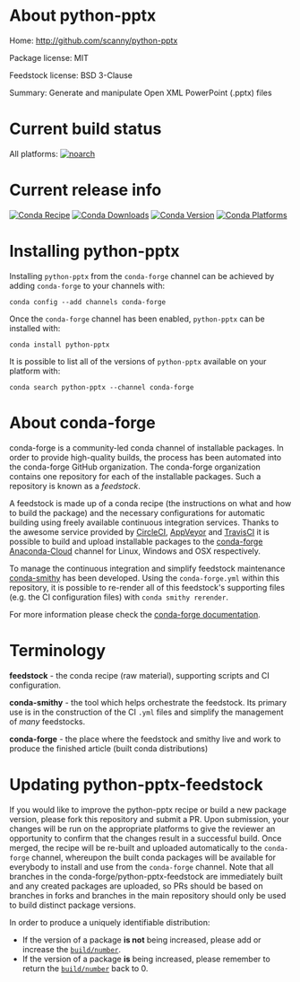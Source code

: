 About python-pptx
=================

Home: http://github.com/scanny/python-pptx

Package license: MIT

Feedstock license: BSD 3-Clause

Summary: Generate and manipulate Open XML PowerPoint (.pptx) files



Current build status
====================

All platforms:
[![noarch](https://img.shields.io/circleci/project/github/conda-forge/python-pptx-feedstock/master.svg?label=noarch)](https://circleci.com/gh/conda-forge/python-pptx-feedstock)

Current release info
====================
[![Conda Recipe](https://img.shields.io/badge/recipe-python--pptx-green.svg)](https://anaconda.org/conda-forge/python-pptx)
[![Conda Downloads](https://img.shields.io/conda/dn/conda-forge/python-pptx.svg)](https://anaconda.org/conda-forge/python-pptx)
[![Conda Version](https://img.shields.io/conda/vn/conda-forge/python-pptx.svg)](https://anaconda.org/conda-forge/python-pptx)
[![Conda Platforms](https://img.shields.io/conda/pn/conda-forge/python-pptx.svg)](https://anaconda.org/conda-forge/python-pptx)

Installing python-pptx
======================

Installing `python-pptx` from the `conda-forge` channel can be achieved by adding `conda-forge` to your channels with:

```
conda config --add channels conda-forge
```

Once the `conda-forge` channel has been enabled, `python-pptx` can be installed with:

```
conda install python-pptx
```

It is possible to list all of the versions of `python-pptx` available on your platform with:

```
conda search python-pptx --channel conda-forge
```


About conda-forge
=================

conda-forge is a community-led conda channel of installable packages.
In order to provide high-quality builds, the process has been automated into the
conda-forge GitHub organization. The conda-forge organization contains one repository
for each of the installable packages. Such a repository is known as a *feedstock*.

A feedstock is made up of a conda recipe (the instructions on what and how to build
the package) and the necessary configurations for automatic building using freely
available continuous integration services. Thanks to the awesome service provided by
[CircleCI](https://circleci.com/), [AppVeyor](http://www.appveyor.com/)
and [TravisCI](https://travis-ci.org/) it is possible to build and upload installable
packages to the [conda-forge](https://anaconda.org/conda-forge)
[Anaconda-Cloud](http://docs.anaconda.org/) channel for Linux, Windows and OSX respectively.

To manage the continuous integration and simplify feedstock maintenance
[conda-smithy](http://github.com/conda-forge/conda-smithy) has been developed.
Using the ``conda-forge.yml`` within this repository, it is possible to re-render all of
this feedstock's supporting files (e.g. the CI configuration files) with ``conda smithy rerender``.

For more information please check the [conda-forge documentation](https://conda-forge.org/docs/).

Terminology
===========

**feedstock** - the conda recipe (raw material), supporting scripts and CI configuration.

**conda-smithy** - the tool which helps orchestrate the feedstock.
                   Its primary use is in the construction of the CI ``.yml`` files
                   and simplify the management of *many* feedstocks.

**conda-forge** - the place where the feedstock and smithy live and work to
                  produce the finished article (built conda distributions)


Updating python-pptx-feedstock
==============================

If you would like to improve the python-pptx recipe or build a new
package version, please fork this repository and submit a PR. Upon submission,
your changes will be run on the appropriate platforms to give the reviewer an
opportunity to confirm that the changes result in a successful build. Once
merged, the recipe will be re-built and uploaded automatically to the
`conda-forge` channel, whereupon the built conda packages will be available for
everybody to install and use from the `conda-forge` channel.
Note that all branches in the conda-forge/python-pptx-feedstock are
immediately built and any created packages are uploaded, so PRs should be based
on branches in forks and branches in the main repository should only be used to
build distinct package versions.

In order to produce a uniquely identifiable distribution:
 * If the version of a package **is not** being increased, please add or increase
   the [``build/number``](http://conda.pydata.org/docs/building/meta-yaml.html#build-number-and-string).
 * If the version of a package **is** being increased, please remember to return
   the [``build/number``](http://conda.pydata.org/docs/building/meta-yaml.html#build-number-and-string)
   back to 0.
